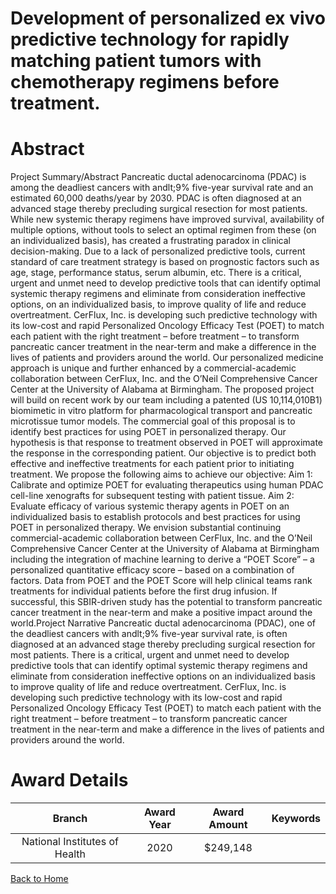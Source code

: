 
Development of personalized ex vivo predictive technology for rapidly matching patient tumors with chemotherapy regimens before treatment.
==========================================================================================================================================

# Abstract


Project Summary/Abstract
Pancreatic ductal adenocarcinoma (PDAC) is among the deadliest cancers with andlt;9% five-year survival rate and
an estimated 60,000 deaths/year by 2030. PDAC is often diagnosed at an advanced stage thereby precluding
surgical resection for most patients. While new systemic therapy regimens have improved survival, availability
of multiple options, without tools to select an optimal regimen from these (on an individualized basis), has created
a frustrating paradox in clinical decision-making. Due to a lack of personalized predictive tools, current standard
of care treatment strategy is based on prognostic factors such as age, stage, performance status, serum albumin,
etc. There is a critical, urgent and unmet need to develop predictive tools that can identify optimal systemic
therapy regimens and eliminate from consideration ineffective options, on an individualized basis, to improve
quality of life and reduce overtreatment. CerFlux, Inc. is developing such predictive technology with its low-cost
and rapid Personalized Oncology Efficacy Test (POET) to match each patient with the right treatment – before
treatment – to transform pancreatic cancer treatment in the near-term and make a difference in the lives of
patients and providers around the world. Our personalized medicine approach is unique and further enhanced
by a commercial-academic collaboration between CerFlux, Inc. and the O’Neil Comprehensive Cancer Center
at the University of Alabama at Birmingham. The proposed project will build on recent work by our team including
a patented (US 10,114,010B1) biomimetic in vitro platform for pharmacological transport and pancreatic
microtissue tumor models. The commercial goal of this proposal is to identify best practices for using POET in
personalized therapy. Our hypothesis is that response to treatment observed in POET will approximate the
response in the corresponding patient. Our objective is to predict both effective and ineffective treatments for
each patient prior to initiating treatment. We propose the following aims to achieve our objective:
Aim 1: Calibrate and optimize POET for evaluating therapeutics using human PDAC cell-line xenografts for
subsequent testing with patient tissue.
Aim 2: Evaluate efficacy of various systemic therapy agents in POET on an individualized basis to establish
protocols and best practices for using POET in personalized therapy.
We envision substantial continuing commercial-academic collaboration between CerFlux, Inc. and the O’Neil
Comprehensive Cancer Center at the University of Alabama at Birmingham including the integration of machine
learning to derive a “POET Score” – a personalized quantitative efficacy score – based on a combination of
factors. Data from POET and the POET Score will help clinical teams rank treatments for individual patients
before the first drug infusion. If successful, this SBIR-driven study has the potential to transform pancreatic
cancer treatment in the near-term and make a positive impact around the world.Project Narrative
Pancreatic ductal adenocarcinoma (PDAC), one of the deadliest cancers with andlt;9% five-year survival rate, is
often diagnosed at an advanced stage thereby precluding surgical resection for most patients. There is a critical,
urgent and unmet need to develop predictive tools that can identify optimal systemic therapy regimens and
eliminate from consideration ineffective options on an individualized basis to improve quality of life and reduce
overtreatment. CerFlux, Inc. is developing such predictive technology with its low-cost and rapid Personalized
Oncology Efficacy Test (POET) to match each patient with the right treatment – before treatment – to transform
pancreatic cancer treatment in the near-term and make a difference in the lives of patients and providers around
the world.  

# Award Details

|Branch|Award Year|Award Amount|Keywords|
| :---: | :---: | :---: | :---: |
|National Institutes of Health|2020|$249,148||
  
  


[Back to Home](https://github.com/chrischow/dod_sbir_awards#2400)